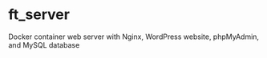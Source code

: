 # ft_server
Docker container web server with Nginx, WordPress website, phpMyAdmin, and MySQL database

